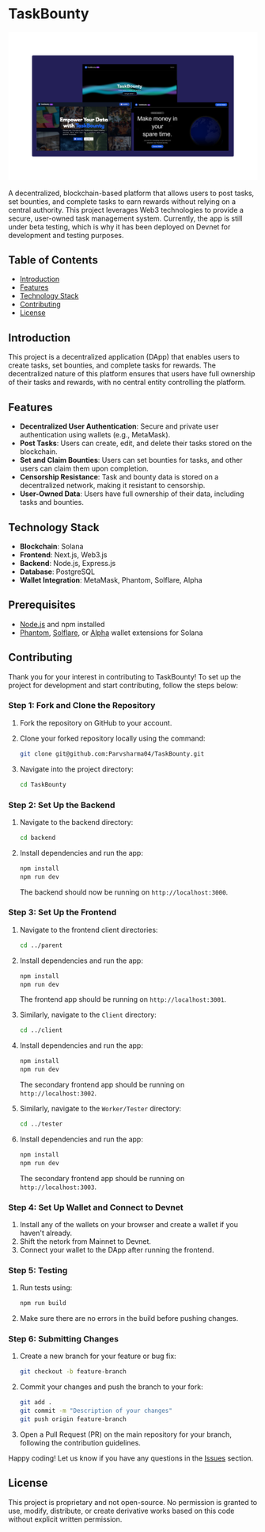 # TaskBounty

![Mockup](/TaskBountyMockup.png)

A decentralized, blockchain-based platform that allows users to post tasks, set bounties, and complete tasks to earn rewards without relying on a central authority. This project leverages Web3 technologies to provide a secure, user-owned task management system. Currently, the app is still under beta testing, which is why it has been deployed on Devnet for development and testing purposes.

## Table of Contents

- [Introduction](#introduction)
- [Features](#features)
- [Technology Stack](#technology-stack)
- [Contributing](#contributing)
- [License](#license)

## Introduction

This project is a decentralized application (DApp) that enables users to create tasks, set bounties, and complete tasks for rewards. The decentralized nature of this platform ensures that users have full ownership of their tasks and rewards, with no central entity controlling the platform.

## Features

- **Decentralized User Authentication**: Secure and private user authentication using wallets (e.g., MetaMask).
- **Post Tasks**: Users can create, edit, and delete their tasks stored on the blockchain.
- **Set and Claim Bounties**: Users can set bounties for tasks, and other users can claim them upon completion.
- **Censorship Resistance**: Task and bounty data is stored on a decentralized network, making it resistant to censorship.
- **User-Owned Data**: Users have full ownership of their data, including tasks and bounties.

## Technology Stack

<!-- - **Smart Contracts**: Solidity -->

- **Blockchain**: Solana
- **Frontend**: Next.js, Web3.js
- **Backend**: Node.js, Express.js
- **Database**: PostgreSQL
- **Wallet Integration**: MetaMask, Phantom, Solflare, Alpha

## Prerequisites

- [Node.js](https://nodejs.org/) and npm installed
- [Phantom](https://phantom.app/), [Solflare](https://solflare.com/), or [Alpha](https://alpha.solana.com/) wallet extensions for Solana



## Contributing

Thank you for your interest in contributing to TaskBounty! To set up the project for development and start contributing, follow the steps below:

### Step 1: Fork and Clone the Repository

1. Fork the repository on GitHub to your account.
2. Clone your forked repository locally using the command:

   ```bash
   git clone git@github.com:Parvsharma04/TaskBounty.git
   ```

3. Navigate into the project directory:

   ```bash
   cd TaskBounty
   ```

### Step 2: Set Up the Backend

1. Navigate to the backend directory:

   ```bash
   cd backend
   ```

2. Install dependencies and run the app:

   ```bash
   npm install
   npm run dev
   ```

   The backend should now be running on `http://localhost:3000`.

### Step 3: Set Up the Frontend

1. Navigate to the frontend client directories:

   ```bash
   cd ../parent
   ```

2. Install dependencies and run the app:

   ```bash
   npm install
   npm run dev
   ```

   The frontend app should be running on `http://localhost:3001`.

4. Similarly, navigate to the `Client` directory:

   ```bash
   cd ../client
   ```

5. Install dependencies and run the app:

   ```bash
   npm install
   npm run dev
   ```

   The secondary frontend app should be running on `http://localhost:3002`.

6. Similarly, navigate to the `Worker/Tester` directory:

   ```bash
   cd ../tester
   ```

7. Install dependencies and run the app:

   ```bash
   npm install
   npm run dev
   ```

   The secondary frontend app should be running on `http://localhost:3003`.

### Step 4: Set Up Wallet and Connect to Devnet

1. Install any of the wallets on your browser and create a wallet if you haven't already.
2. Shift the netork from Mainnet to Devnet.
3. Connect your wallet to the DApp after running the frontend.

### Step 5: Testing

1. Run tests using:

   ```bash
   npm run build
   ```

2. Make sure there are no errors in the build before pushing changes.

### Step 6: Submitting Changes

1. Create a new branch for your feature or bug fix:

   ```bash
   git checkout -b feature-branch
   ```

2. Commit your changes and push the branch to your fork:

   ```bash
   git add .
   git commit -m "Description of your changes"
   git push origin feature-branch
   ```

3. Open a Pull Request (PR) on the main repository for your branch, following the contribution guidelines.

Happy coding! Let us know if you have any questions in the [Issues](https://github.com/Parvsharma04/TaskBounty/issues) section.


## License

This project is proprietary and not open-source. No permission is granted to use, modify, distribute, or create derivative works based on this code without explicit written permission.
